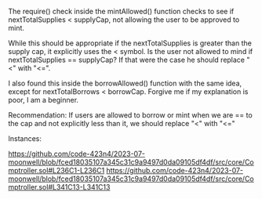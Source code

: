 The require() check inside the mintAllowed() function checks to see if nextTotalSupplies < supplyCap, not allowing the user to be approved to mint.

While this should be appropriate if the nextTotalSupplies is greater than the supply cap, it explicitly uses the < symbol. Is the user not allowed to mind if nextTotalSupplies == supplyCap? If that were the case he should replace "<" with "<=".

I also found this inside the borrowAllowed() function with the same idea, except for nextTotalBorrows < borrowCap. Forgive me if my explanation is poor, I am a beginner.

Recommendation: If users are allowed to borrow or mint when we are == to the cap and not explicitly less than it, we should replace "<" with "<="

Instances:

https://github.com/code-423n4/2023-07-moonwell/blob/fced18035107a345c31c9a9497d0da09105df4df/src/core/Comptroller.sol#L236C1-L236C1
https://github.com/code-423n4/2023-07-moonwell/blob/fced18035107a345c31c9a9497d0da09105df4df/src/core/Comptroller.sol#L341C13-L341C13